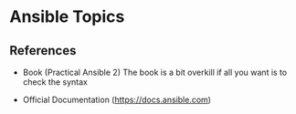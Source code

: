 # Ansible Topics


## References

* Book (Practical Ansible 2)
The book is a bit overkill if all you want is to check the syntax

* Official Documentation (https://docs.ansible.com)


